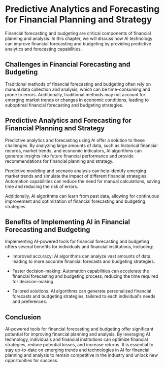 Predictive Analytics and Forecasting for Financial Planning and Strategy
===========================================================================================================================================

Financial forecasting and budgeting are critical components of financial planning and analysis. In this chapter, we will discuss how AI technology can improve financial forecasting and budgeting by providing predictive analytics and forecasting capabilities.

Challenges in Financial Forecasting and Budgeting
-------------------------------------------------

Traditional methods of financial forecasting and budgeting often rely on manual data collection and analysis, which can be time-consuming and prone to errors. Additionally, traditional methods may not account for emerging market trends or changes in economic conditions, leading to suboptimal financial forecasting and budgeting strategies.

Predictive Analytics and Forecasting for Financial Planning and Strategy
------------------------------------------------------------------------

Predictive analytics and forecasting using AI offer a solution to these challenges. By analyzing large amounts of data, such as historical financial records, market trends, and economic indicators, AI algorithms can generate insights into future financial performance and provide recommendations for financial planning and strategy.

Predictive modeling and scenario analysis can help identify emerging market trends and simulate the impact of different financial strategies. Automation capabilities can reduce the need for manual calculations, saving time and reducing the risk of errors.

Additionally, AI algorithms can learn from past data, allowing for continuous improvement and optimization of financial forecasting and budgeting strategies.

Benefits of Implementing AI in Financial Forecasting and Budgeting
------------------------------------------------------------------

Implementing AI-powered tools for financial forecasting and budgeting offers several benefits for individuals and financial institutions, including:

* Improved accuracy: AI algorithms can analyze vast amounts of data, leading to more accurate financial forecasts and budgeting strategies.

* Faster decision-making: Automation capabilities can accelerate the financial forecasting and budgeting process, reducing the time required for decision-making.

* Tailored solutions: AI algorithms can generate personalized financial forecasts and budgeting strategies, tailored to each individual's needs and preferences.

Conclusion
----------

AI-powered tools for financial forecasting and budgeting offer significant potential for improving financial planning and analysis. By leveraging AI technology, individuals and financial institutions can optimize financial strategies, reduce potential losses, and increase returns. It is essential to stay up-to-date on emerging trends and technologies in AI for financial planning and analysis to remain competitive in the industry and unlock new opportunities for success.
